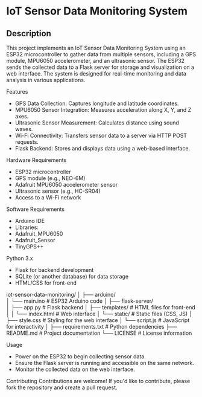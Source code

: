 # IoT Sensor Data Monitoring System
## Description
This project implements an IoT Sensor Data Monitoring System using an ESP32 microcontroller to gather data from multiple sensors, including a GPS module, MPU6050 accelerometer, and an ultrasonic sensor. The ESP32 sends the collected data to a Flask server for storage and visualization on a web interface. The system is designed for real-time monitoring and data analysis in various applications.

Features
- GPS Data Collection: Captures longitude and latitude coordinates.
- MPU6050 Sensor Integration: Measures acceleration along X, Y, and Z axes.
- Ultrasonic Sensor Measurement: Calculates distance using sound waves.
- Wi-Fi Connectivity: Transfers sensor data to a server via HTTP POST requests.
- Flask Backend: Stores and displays data using a web-based interface.

Hardware Requirements
- ESP32 microcontroller
- GPS module (e.g., NEO-6M)
- Adafruit MPU6050 accelerometer sensor
- Ultrasonic sensor (e.g., HC-SR04)
- Access to a Wi-Fi network

Software Requirements
- Arduino IDE
- Libraries:
- Adafruit_MPU6050
- Adafruit_Sensor
- TinyGPS++
  
Python 3.x
- Flask for backend development
- SQLite (or another database) for data storage
- HTML/CSS for front-end

iot-sensor-data-monitoring/
│
├── arduino/                   
│   └── main.ino               # ESP32 Arduino code
│
├── flask-server/              
│   ├── app.py                 # Flask backend
│   ├── templates/             # HTML files for front-end
│   │   └── index.html         # Web interface
│   └── static/                # Static files (CSS, JS)
│       ├── style.css          # Styling for the web interface
│       └── script.js          # JavaScript for interactivity
│
├── requirements.txt           # Python dependencies
├── README.md                  # Project documentation
└── LICENSE                    # License information

Usage
- Power on the ESP32 to begin collecting sensor data.
- Ensure the Flask server is running and accessible on the same network.
- Monitor the collected data on the web interface.

Contributing
Contributions are welcome! If you'd like to contribute, please fork the repository and create a pull request.


